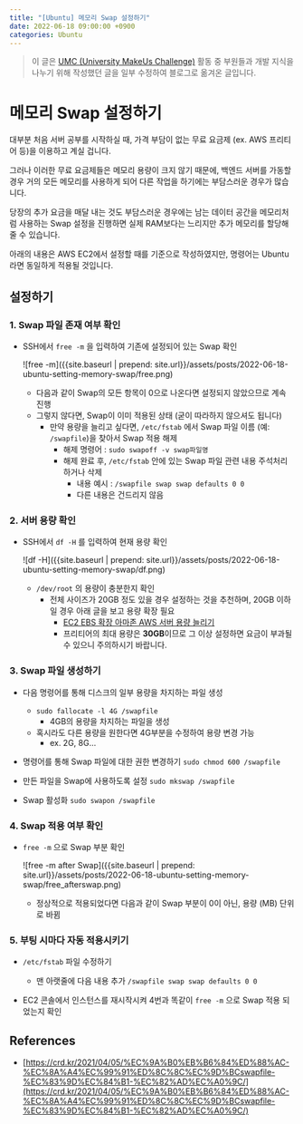 ```yaml
---
title: "[Ubuntu] 메모리 Swap 설정하기"
date: 2022-06-18 09:00:00 +0900
categories: Ubuntu
---
```


> 이 글은 [UMC (University MakeUs Challenge)](https://makeus.in/umc) 활동 중 부원들과 개발 지식을 나누기 위해 작성했던 글을  일부 수정하여 블로그로 옮겨온 글입니다. 

# 메모리 Swap 설정하기
대부분 처음 서버 공부를 시작하실 때, 가격 부담이 없는 무료 요금제 (ex. AWS 프리티어 등)을 이용하고 계실 겁니다.

그러나 이러한 무료 요금제들은 메모리 용량이 크지 않기 때문에, 백엔드 서버를 가동할 경우 거의 모든 메모리를 사용하게 되어 다른 작업을 하기에는 부담스러운 경우가 많습니다.

당장의 추가 요금을 매달 내는 것도 부담스러운 경우에는 남는 데이터 공간을 메모리처럼 사용하는 Swap 설정을 진행하면 실제 RAM보다는 느리지만 추가 메모리를 할당해줄 수 있습니다.

아래의 내용은 AWS EC2에서 설정할 때를 기준으로 작성하였지만, 명령어는 Ubuntu라면 동일하게 적용될 것입니다.

## 설정하기

### 1. Swap 파일 존재 여부 확인
- SSH에서 `free -m` 을 입력하여 기존에 설정되어 있는 Swap 확인

    ![free -m]({{site.baseurl | prepend: site.url}}/assets/posts/2022-06-18-ubuntu-setting-memory-swap/free.png)

    - 다음과 같이 Swap의 모든 항목이 0으로 나온다면 설정되지 않았으므로 계속 진행
    - 그렇지 않다면, Swap이 이미 적용된 상태 (굳이 따라하지 않으셔도 됩니다)
        - 만약 용량을 늘리고 싶다면, `/etc/fstab` 에서 Swap 파일 이름 (예: `/swapfile`)을 찾아서 Swap 적용 해제
            - 해제 명령어 : `sudo swapoff -v swap파일명`
            - 해제 완료 후, `/etc/fstab` 안에 있는 Swap 파일 관련 내용 주석처리하거나 삭제
                - 내용 예시 : `/swapfile swap swap defaults 0 0`
                - 다른 내용은 건드리지 않음

### 2. 서버 용량 확인
- SSH에서 `df -H` 를 입력하여 현재 용량 확인

    ![df -H]({{site.baseurl | prepend: site.url}}/assets/posts/2022-06-18-ubuntu-setting-memory-swap/df.png)
    
    - `/dev/root` 의 용량이 충분한지 확인
        - 전체 사이즈가 20GB 정도 있을 경우 설정하는 것을 추천하며, 20GB 이하일 경우 아래 글을 보고 용량 확장 필요
            - [EC2 EBS 확장 아마존 AWS 서버 용량 늘리기](https://vlog.tion.co.kr/ec2-ebs-%ED%99%95%EC%9E%A5-%EC%95%84%EB%A7%88%EC%A1%B4-aws-%EC%84%9C%EB%B2%84-%EC%9A%A9%EB%9F%89-%EB%8A%98%EB%A6%AC%EA%B8%B0/)
            - 프리티어의 최대 용량은 **30GB**이므로 그 이상 설정하면 요금이 부과될 수 있으니 주의하시기 바랍니다.

### 3. Swap 파일 생성하기
- 다음 명령어를 통해 디스크의 일부 용량을 차지하는 파일 생성
    - `sudo fallocate -l 4G /swapfile`
        - 4GB의 용량을 차지하는 파일을 생성
    - 혹시라도 다른 용량을 원한다면 4G부분을 수정하여 용량 변경 가능
        - ex. 2G, 8G…
- 명령어를 통해 Swap 파일에 대한 권한 변경하기
    `sudo chmod 600 /swapfile`
    
- 만든 파일을 Swap에 사용하도록 설정
    `sudo mkswap /swapfile`
    
- Swap 활성화
    `sudo swapon /swapfile`
    

### 4. Swap 적용 여부 확인
- `free -m` 으로 Swap 부분 확인
    
    ![free -m after Swap]({{site.baseurl | prepend: site.url}}/assets/posts/2022-06-18-ubuntu-setting-memory-swap/free_afterswap.png)

    - 정상적으로 적용되었다면 다음과 같이 Swap 부분이 0이 아닌, 용량 (MB) 단위로 바뀜

### 5. 부팅 시마다 자동 적용시키기
- `/etc/fstab` 파일 수정하기
    - 맨 아랫줄에 다음 내용 추가
        `/swapfile swap swap defaults 0 0`
        
- EC2 콘솔에서 인스턴스를 재시작시켜 4번과 똑같이 `free -m` 으로 Swap 적용 되었는지 확인

## References
- [https://crd.kr/2021/04/05/%EC%9A%B0%EB%B6%84%ED%88%AC-%EC%8A%A4%EC%99%91%ED%8C%8C%EC%9D%BCswapfile-%EC%83%9D%EC%84%B1-%EC%82%AD%EC%A0%9C/](https://crd.kr/2021/04/05/%EC%9A%B0%EB%B6%84%ED%88%AC-%EC%8A%A4%EC%99%91%ED%8C%8C%EC%9D%BCswapfile-%EC%83%9D%EC%84%B1-%EC%82%AD%EC%A0%9C/)